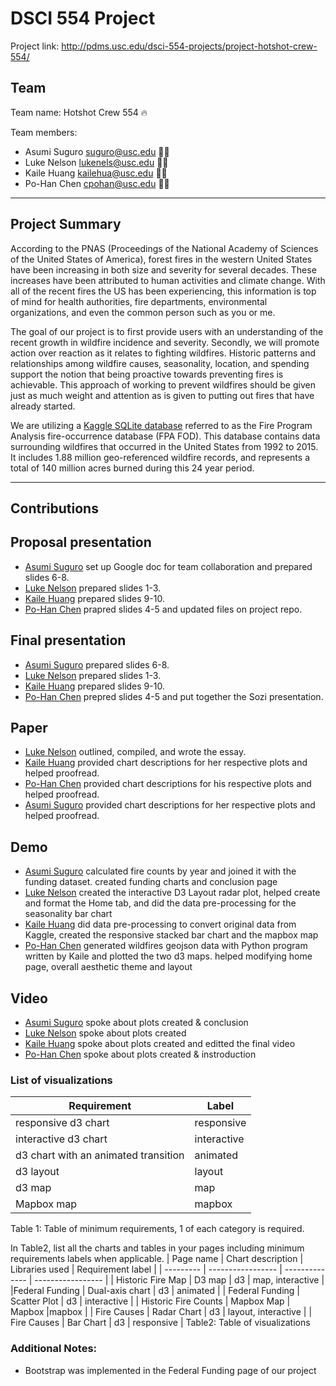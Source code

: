 # DSCI 554 Project

Project link: http://pdms.usc.edu/dsci-554-projects/project-hotshot-crew-554/

## Team

Team name: Hotshot Crew 554 :fire:

Team members:

- Asumi Suguro <suguro@usc.edu>  :woman_firefighter:
- Luke Nelson <lukenels@usc.edu> :firefighter:
- Kaile Huang <kailehua@usc.edu> :woman_firefighter:
- Po-Han Chen <cpohan@usc.edu> :firefighter:

---

## Project Summary

According to the PNAS (Proceedings of the National Academy of Sciences of the United States of America), forest fires in the western United States have been increasing in both size and severity for several decades. These increases have been attributed to human activities and climate change. With all of the recent fires the US has been experiencing, this information is top of mind for health authorities, fire departments, environmental organizations, and even the common person such as you or me.

The goal of our project is to first provide users with an understanding of the recent growth in wildfire incidence and severity. Secondly, we will promote action over reaction as it relates to fighting wildfires. Historic patterns and relationships among wildfire causes, seasonality, location, and spending support the notion that being proactive towards preventing fires is achievable. This approach of working to prevent wildfires should be given just as much weight and attention as is given to putting out fires that have already started.

We are utilizing a [Kaggle SQLite database](https://www.kaggle.com/rtatman/188-million-us-wildfires "1.88 Million US Wildfires") referred to as the Fire Program Analysis fire-occurrence database (FPA FOD). This database contains data surrounding wildfires that occurred in the United States from 1992 to 2015. It includes 1.88 million geo-referenced wildfire records, and represents a total of 140 million acres burned during this 24 year period.

---

## Contributions

## Proposal presentation

- [Asumi Suguro](mailto:suguro@usc.edu) set up Google doc for team collaboration and prepared slides 6-8.
- [Luke Nelson](mailto:lukenels@usc.edu) prepared slides 1-3.
- [Kaile Huang](mailto:kailehua@usc.edu) prepared slides 9-10.
- [Po-Han Chen](mailto:cpohan@usc.edu) prapred slides 4-5 and updated files on project repo.

## Final presentation

- [Asumi Suguro](mailto:suguro@usc.edu) prepared slides 6-8.
- [Luke Nelson](mailto:lukenels@usc.edu) prepared slides 1-3.
- [Kaile Huang](mailto:kailehua@usc.edu) prepared slides 9-10.
- [Po-Han Chen](mailto:cpohan@usc.edu) prepred slides 4-5 and put together the Sozi presentation.

## Paper

- [Luke Nelson](mailto:lukenels@usc.edu) outlined, compiled, and wrote the essay.
- [Kaile Huang](mailto:kailehua@usc.edu) provided chart descriptions for her respective plots and helped proofread.
- [Po-Han Chen](mailto:cpohan@usc.edu) provided chart descriptions for his respective plots and helped proofread.
- [Asumi Suguro](mailto:suguro@usc.edu) provided chart descriptions for her respective plots and helped proofread.

## Demo

- [Asumi Suguro](mailto:suguro@usc.edu) calculated fire counts by year and joined it with the funding dataset. created funding charts and conclusion page
- [Luke Nelson](mailto:lukenels@usc.edu) created the interactive D3 Layout radar plot, helped create and format the Home tab, and did the data pre-processing for the seasonality bar chart
- [Kaile Huang](mailto:kailehua@usc.edu) did data pre-processing to convert original data from Kaggle, created the responsive stacked bar chart and the mapbox map
- [Po-Han Chen](mailto:cpohan@usc.edu) generated wildfires geojson data with Python program written by Kaile and plotted the two d3 maps. helped modifying home page, overall aesthetic theme 
and layout
## Video

- [Asumi Suguro](mailto:suguro@usc.edu) spoke about plots created & conclusion
- [Luke Nelson](mailto:lukenels@usc.edu) spoke about plots created
- [Kaile Huang](mailto:kailehua@usc.edu) spoke about plots created and editted the final video
- [Po-Han Chen](mailto:cpohan@usc.edu) spoke about plots created & instroduction

### List of visualizations
| Requirement                            | Label        |
| -------------------------------------- | ------------ |
| responsive d3 chart                    | responsive   |
| interactive d3 chart                   | interactive  |
| d3 chart with an animated transition   | animated     |
| d3 layout                              | layout       |
| d3 map                                 | map          |
| Mapbox map                             | mapbox       |
Table 1: Table of minimum requirements, 1 of each category is required.

In Table2, list all the charts and tables in your pages including minimum requirements labels when applicable.
| Page name | Chart description | Libraries used | Requirement label |
| --------- | ----------------- | -------------- | ----------------- |
| Historic Fire Map | D3 map  | d3 | map, interactive   |
|Federal Funding  |  Dual-axis chart  |  d3  |   animated      |
|  Federal Funding  |    Scatter Plot  |    d3    |   interactive     |
|  Historic Fire Counts    | Mapbox Map   |   Mapbox |mapbox     |
|  Fire Causes |    Radar Chart   |     d3 |  layout, interactive   |
| Fire Causes |  Bar Chart     |    d3  |    responsive   |
Table2: Table of visualizations

### Additional Notes:
* Bootstrap was implemented in the Federal Funding page of our project

